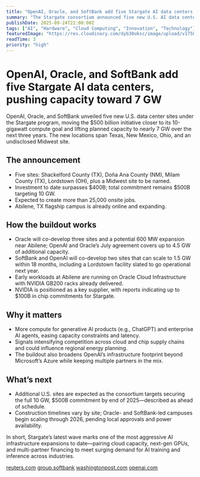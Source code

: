 ```yaml
---
title: "OpenAI, Oracle, and SoftBank add five Stargate AI data centers, pushing capacity toward 7 GW"
summary: "The Stargate consortium announced five new U.S. AI data center sites—advancing toward a $500B, 10 GW target and bringing planned capacity to nearly 7 GW over the next three years."
publishDate: 2025-09-24T22:00:00Z
tags: ["AI", "Hardware", "Cloud Computing", "Innovation", "Technology"]
featuredImage: "https://res.cloudinary.com/dyb30uksc/image/upload/v1758751309/adwdadeav4det8g3cn6m.jpg"
readTime: 3
priority: "high"
---
```


# OpenAI, Oracle, and SoftBank add five Stargate AI data centers, pushing capacity toward 7 GW

OpenAI, Oracle, and SoftBank unveiled five new U.S. data center sites under the Stargate program, moving the $500 billion initiative closer to its 10-gigawatt compute goal and lifting planned capacity to nearly 7 GW over the next three years. The new locations span Texas, New Mexico, Ohio, and an undisclosed Midwest site. 

## The announcement
- Five sites: Shackelford County (TX), Doña Ana County (NM), Milam County (TX), Lordstown (OH), plus a Midwest site to be named.  
- Investment to date surpasses $400B; total commitment remains $500B targeting 10 GW.  
- Expected to create more than 25,000 onsite jobs.  
- Abilene, TX flagship campus is already online and expanding. 

## How the buildout works
- Oracle will co-develop three sites and a potential 600 MW expansion near Abilene; OpenAI and Oracle’s July agreement covers up to 4.5 GW of additional capacity.  
- SoftBank and OpenAI will co-develop two sites that can scale to 1.5 GW within 18 months, including a Lordstown facility slated to go operational next year.  
- Early workloads at Abilene are running on Oracle Cloud Infrastructure with NVIDIA GB200 racks already delivered.  
- NVIDIA is positioned as a key supplier, with reports indicating up to $100B in chip commitments for Stargate. 

## Why it matters
- More compute for generative AI products (e.g., ChatGPT) and enterprise AI agents, easing capacity constraints and latency.  
- Signals intensifying competition across cloud and chip supply chains and could influence regional energy planning.  
- The buildout also broadens OpenAI’s infrastructure footprint beyond Microsoft’s Azure while keeping multiple partners in the mix. 

## What’s next
- Additional U.S. sites are expected as the consortium targets securing the full 10 GW, $500B commitment by end of 2025—described as ahead of schedule.  
- Construction timelines vary by site; Oracle- and SoftBank-led campuses begin scaling through 2026, pending local approvals and power availability. 

In short, Stargate’s latest wave marks one of the most aggressive AI infrastructure expansions to date—pairing cloud capacity, next-gen GPUs, and multi-partner financing to meet surging demand for AI training and inference across industries.

<div class="sources">

  [reuters.com](https://www.reuters.com/business/media-telecom/openai-oracle-softbank-plan-five-new-ai-data-centers-500-billion-stargate-2025-09-23/) [group.softbank](https://group.softbank/en/news/press/20250924) [washingtonpost.com](https://www.washingtonpost.com/politics/2025/09/23/openai-stargate-oracle-data-center/459b4614-98c1-11f0-8ce3-5abc3053a693_story.html) [openai.com](https://openai.com/index/five-new-stargate-sites/)

</div>
